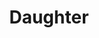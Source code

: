 ---
title: "Daughter"
summary: "London-based indie folk trio of Elena Tonra , Igor Haefeli and Remi Aguilella . Starting life in 2010 as an outlet for the musings of Elena and Igor, then fellow class-mates studying music in college, they soon gained attention with their self-released four-track EP, His Young Heart, in April 2011, and the Communion Records sanctioned The Wild Youth EP, which followed that October ."
image: "daughter.jpg"
---